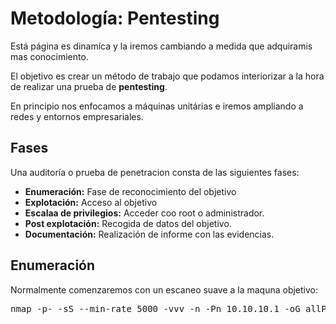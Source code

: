 # Metodología: Pentesting

Está página es dinamíca y la iremos cambiando a medida que adquiramis mas conocimiento.

El objetivo es crear un método de trabajo que podamos interiorizar a la hora de realizar una prueba de **pentesting**. 

En principio nos enfocamos a máquinas unitárias e iremos ampliando a redes y entornos empresariales.

## Fases

Una auditoría o prueba de penetracion consta de las siguientes fases:

* **Enumeración:** Fase de reconocimiento del objetivo
* **Explotación:** Acceso al objetivo
* **Escalaa de privilegios:** Acceder coo root o administrador.
* **Post explotación:** Recogida de datos del objetivo.
* **Documentación:** Realización de informe con las evidencias.

## Enumeración

Normalmente comenzaremos con un escaneo suave a la maquna objetivo:

<pre>
nmap -p- -sS --min-rate 5000 -vvv -n -Pn 10.10.10.1 -oG allPorts
</pre>


